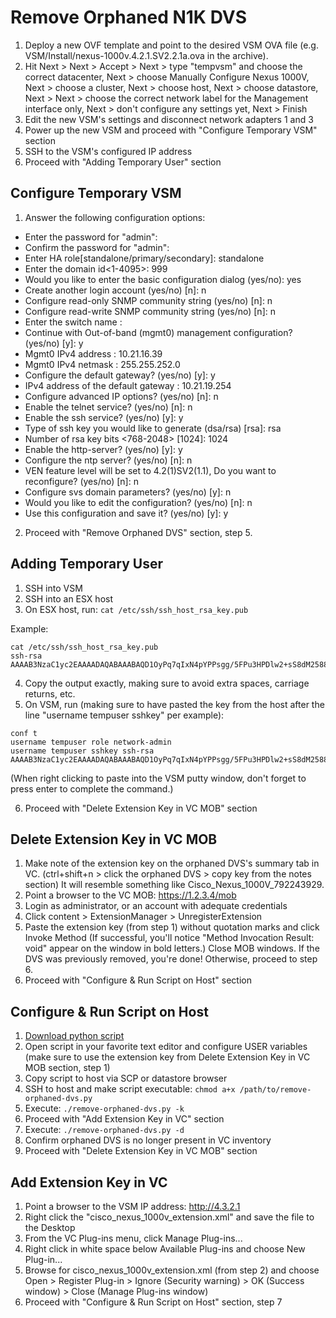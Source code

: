 Remove Orphaned N1K DVS
=======================

1. Deploy a new OVF template and point to the desired VSM OVA file (e.g. VSM/Install/nexus-1000v.4.2.1.SV2.2.1a.ova in the archive).
2. Hit Next > Next > Accept > Next > type "tempvsm" and choose the correct datacenter, Next > choose Manually Configure Nexus 1000V, Next > choose a cluster, Next > choose host, Next > choose datastore, Next > Next > choose the correct network label for the Management interface only, Next > don't configure any settings yet, Next > Finish
3. Edit the new VSM's settings and disconnect network adapters 1 and 3
4. Power up the new VSM and proceed with "Configure Temporary VSM" section
5. SSH to the VSM's configured IP address
6. Proceed with "Adding Temporary User" section

## Configure Temporary VSM

1. Answer the following configuration options:

* Enter the password for "admin":
* Confirm the password for "admin":
* Enter HA role[standalone/primary/secondary]: standalone
* Enter the domain id<1-4095>: 999
* Would you like to enter the basic configuration dialog (yes/no): yes
* Create another login account (yes/no) [n]: n
* Configure read-only SNMP community string (yes/no) [n]: n
* Configure read-write SNMP community string (yes/no) [n]: n
* Enter the switch name :
* Continue with Out-of-band (mgmt0) management configuration? (yes/no) [y]: y
* Mgmt0 IPv4 address : 10.21.16.39
* Mgmt0 IPv4 netmask : 255.255.252.0
* Configure the default gateway? (yes/no) [y]: y
* IPv4 address of the default gateway : 10.21.19.254
* Configure advanced IP options? (yes/no) [n]: n
* Enable the telnet service? (yes/no) [n]: n
* Enable the ssh service? (yes/no) [y]: y
* Type of ssh key you would like to generate (dsa/rsa) [rsa]: rsa
* Number of rsa key bits <768-2048> [1024]: 1024
* Enable the http-server? (yes/no) [y]: y
* Configure the ntp server? (yes/no) [n]: n
* VEN feature level will be set to 4.2(1)SV2(1.1), Do you want to reconfigure? (yes/no) [n]: n
* Configure svs domain parameters? (yes/no) [y]: n
* Would you like to edit the configuration? (yes/no) [n]: n
* Use this configuration and save it? (yes/no) [y]: y

2. Proceed with "Remove Orphaned DVS" section, step 5.

## Adding Temporary User

1. SSH into VSM
2. SSH into an ESX host
3. On ESX host, run: ```cat /etc/ssh/ssh_host_rsa_key.pub```

Example:
```
cat /etc/ssh/ssh_host_rsa_key.pub
ssh-rsa AAAAB3NzaC1yc2EAAAADAQABAAABAQD1OyPq7qIxN4pYPPsgg/5FPu3HPDlw2+sS8dM25883olxP2/JeY/Ta4v+qZctFqDAKCfGVugiS+pRAgpa2t6LqGM54zzv6fgI1pPuZs5m3Smcb2SoAr/LHzC7Sy9yuBRGlC3tp2/ybKZEZQGhc4fH4NIrpIn1rhyH8Lu0f9D+3xQoFSE6Jcg2A1V5rpa+XteSfmR5BsuVpmSWFBzGni9XUOwPgUhyX7vI42uaWtIdGlE6tEHaaSCGHGiGB0bmtlzV6MFrCQS9S++oXKX1Fll1Dq+E+wri/6Lc8ihEIpyPsSLbIaI7EN2Rsef88usZSchgpmwPzjH0TskYjxVy34RwZ
```

4. Copy the output exactly, making sure to avoid extra spaces, carriage returns, etc.
5. On VSM, run (making sure to have pasted the key from the host after the line "username tempuser sshkey" per example):

```
conf t
username tempuser role network-admin
username tempuser sshkey ssh-rsa AAAAB3NzaC1yc2EAAAADAQABAAABAQD1OyPq7qIxN4pYPPsgg/5FPu3HPDlw2+sS8dM25883olxP2/JeY/Ta4v+qZctFqDAKCfGVugiS+pRAgpa2t6LqGM54zzv6fgI1pPuZs5m3Smcb2SoAr/LHzC7Sy9yuBRGlC3tp2/ybKZEZQGhc4fH4NIrpIn1rhyH8Lu0f9D+3xQoFSE6Jcg2A1V5rpa+XteSfmR5BsuVpmSWFBzGni9XUOwPgUhyX7vI42uaWtIdGlE6tEHaaSCGHGiGB0bmtlzV6MFrCQS9S++oXKX1Fll1Dq+E+wri/6Lc8ihEIpyPsSLbIaI7EN2Rsef88usZSchgpmwPzjH0TskYjxVy34RwZ
```
(When right clicking to paste into the VSM putty window, don't forget to press enter to complete the command.)

6. Proceed with "Delete Extension Key in VC MOB" section

## Delete Extension Key in VC MOB

1. Make note of the extension key on the orphaned DVS's summary tab in VC. (ctrl+shift+n > click the orphaned DVS > copy key from the notes section) It will resemble something like Cisco_Nexus_1000V_792243929.
2. Point a browser to the VC MOB: https://1.2.3.4/mob
3. Login as administrator, or an account with adequate credentials
4. Click content > ExtensionManager > UnregisterExtension
5. Paste the extension key (from step 1) without quotation marks and click Invoke Method (If successful, you'll notice "Method Invocation Result: void" appear on the window in bold letters.) Close MOB windows. If the DVS was previously removed, you're done! Otherwise, proceed to step 6.
6. Proceed with "Configure & Run Script on Host" section

## Configure & Run Script on Host

1. [Download python script](https://raw.github.com/benperove/remove-orphaned-dvs/master/remove-orphaned-dvs.py)
2. Open script in your favorite text editor and configure USER variables (make sure to use the extension key from Delete Extension Key in VC MOB section, step 1)
3. Copy script to host via SCP or datastore browser
4. SSH to host and make script executable: ```chmod a+x /path/to/remove-orphaned-dvs.py```
5. Execute: ```./remove-orphaned-dvs.py -k```
6. Proceed with "Add Extension Key in VC" section
7. Execute: ```./remove-orphaned-dvs.py -d```
8. Confirm orphaned DVS is no longer present in VC inventory
9. Proceed with "Delete Extension Key in VC MOB" section

## Add Extension Key in VC

1. Point a browser to the VSM IP address: http://4.3.2.1
2. Right click the "cisco_nexus_1000v_extension.xml" and save the file to the Desktop
3. From the VC Plug-ins menu, click Manage Plug-ins...
4. Right click in white space below Available Plug-ins and choose New Plug-in...
5. Browse for cisco_nexus_1000v_extension.xml (from step 2) and choose Open > Register Plug-in > Ignore (Security warning) > OK (Success window) > Close (Manage Plug-ins window)
6. Proceed with "Configure & Run Script on Host" section, step 7